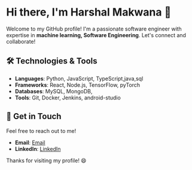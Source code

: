 # Hi there, I'm **Harshal Makwana** 👋

Welcome to my GitHub profile! I'm a passionate software engineer with expertise in **machine learning, Software Engineering**.
Let's connect and collaborate!

## 🛠️ Technologies & Tools

- **Languages**: Python, JavaScript, TypeScript,java,sql
- **Frameworks**: React, Node.js, TensorFlow, pyTorch
- **Databases**: MySQL, MongoDB, 
- **Tools**: Git, Docker, Jenkins, android-studio
  
  
## 💬 Get in Touch

Feel free to reach out to me!

- **Email**: [Email](mailto:harshalmakwana84@gmail.com)
- **LinkedIn**: [LinkedIn](https://www.linkedin.com/in/harshal-makwana)


Thanks for visiting my profile! 😄

